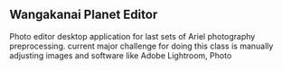 ## Wangakanai Planet Editor 

Photo editor desktop application for last sets of Ariel photography preprocessing. current major challenge for doing this class is manually adjusting images and software like Adobe Lightroom, Photo
